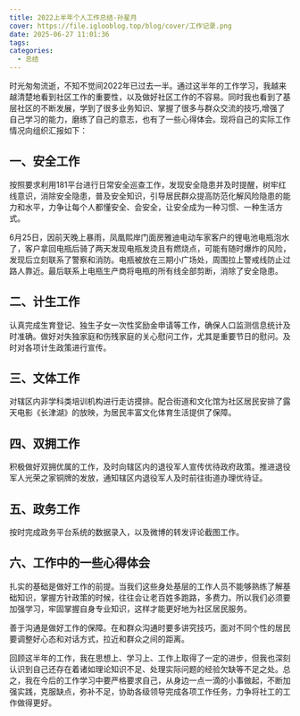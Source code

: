 ```yaml
---
title: 2022上半年个人工作总结-孙星月
cover: https://file.iglooblog.top/blog/cover/工作记录.png
date: 2025-06-27 11:01:36
tags:
categories:
  - 总结
---
```


时光匆匆流逝，不知不觉间2022年已过去一半。通过这半年的工作学习，我越来越清楚地看到社区工作的重要性，以及做好社区工作的不容易。同时我也看到了基层社区的不断发展，学到了很多业务知识、掌握了很多与群众交流的技巧,增强了自己学习的能力，磨练了自己的意志，也有了一些心得体会。现将自己的实际工作情况向组织汇报如下：

## 一、安全工作

按照要求利用181平台进行日常安全巡查工作，发现安全隐患并及时提醒，树牢红线意识，消除安全隐患，普及安全知识，引导居民群众提高防范化解风险隐患的能力和水平，力争让每个人都懂安全、会安全，让安全成为一种习惯、一种生活方式。

6月25日，因前天晚上暴雨，凤凰熙岸门面房雅迪电动车家客户的锂电池电瓶泡水了，客户拿回电瓶后骑了两天发现电瓶发烫且有燃烧点，可能有随时爆炸的风险，发现后立刻联系了警察和消防。电瓶被放在三期小广场处，周围拉上警戒线防止过路人靠近。最后联系上电瓶生产商将电瓶的所有线全部剪断，消除了安全隐患。

## 二、计生工作

认真完成生育登记、独生子女一次性奖励金申请等工作，确保人口监测信息统计及时准确。做好对失独家庭和伤残家庭的关心慰问工作，尤其是重要节日的慰问。及时对各项计生政策进行宣传。

## 三、文体工作

对辖区内非学科类培训机构进行走访摸排。配合街道和文化馆为社区居民安排了露天电影《长津湖》的放映，为居民丰富文化体育生活提供了保障。

## 四、双拥工作

积极做好双拥优属的工作，及时向辖区内的退役军人宣传优待政府政策。推进退役军人光荣之家铜牌的发放，通知辖区内退役军人及时前往街道办理优待证。

## 五、政务工作

  按时完成政务平台系统的数据录入，以及微博的转发评论截图工作。

## 六、工作中的一些心得体会

  扎实的基础是做好工作的前提。当我们这些身处基层的工作人员不能够熟练了解基础知识，掌握方针政策的时候，往往会让老百姓多跑路，多费力。所以我们必须要加强学习，牢固掌握自身专业知识，这样才能更好地为社区居民服务。

  善于沟通是做好工作的保障。在和群众沟通时要多讲究技巧，面对不同个性的居民要调整好心态和对话方式，拉近和群众之间的距离。

回顾这半年的工作，我在思想上、学习上、工作上取得了一定的进步，但我也深刻认识到自己还存在着诸如理论知识不足、处理实际问题的经验欠缺等不足之处。总之，我在今后的工作学习中要严格要求自己，从身边一点一滴的小事做起，不断加强实践，克服缺点，弥补不足，协助各级领导完成各项工作任务，力争将社工的工作做得更好。

 
